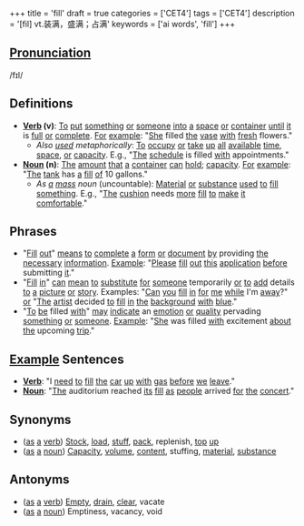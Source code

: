+++
title = 'fill'
draft = true
categories = ['CET4']
tags = ['CET4']
description = '[fil] vt.装满，盛满；占满'
keywords = ['ai words', 'fill']
+++

## [Pronunciation](/post/pronunciation/)
/fɪl/

## Definitions
- **[Verb](/post/verb/) (v)**: [To](/post/to/) [put](/post/put/) [something](/post/something/) [or](/post/or/) [someone](/post/someone/) [into](/post/into/) [a](/post/a/) [space](/post/space/) [or](/post/or/) [container](/post/container/) [until](/post/until/) [it](/post/it/) is [full](/post/full/) [or](/post/or/) [complete](/post/complete/). [For](/post/for/) [example](/post/example/): "[She](/post/she/) filled [the](/post/the/) [vase](/post/vase/) [with](/post/with/) [fresh](/post/fresh/) flowers."
  - _Also [used](/post/used/) metaphorically_: [To](/post/to/) [occupy](/post/occupy/) [or](/post/or/) [take](/post/take/) [up](/post/up/) [all](/post/all/) [available](/post/available/) [time](/post/time/), [space](/post/space/), [or](/post/or/) [capacity](/post/capacity/). E.g., "[The](/post/the/) [schedule](/post/schedule/) is filled [with](/post/with/) appointments."
- **[Noun](/post/noun/) (n)**: [The](/post/the/) [amount](/post/amount/) [that](/post/that/) [a](/post/a/) [container](/post/container/) [can](/post/can/) [hold](/post/hold/); [capacity](/post/capacity/). [For](/post/for/) [example](/post/example/): "[The](/post/the/) [tank](/post/tank/) has [a](/post/a/) [fill](/post/fill/) [of](/post/of/) 10 gallons."
  - _As [a](/post/a/) [mass](/post/mass/) noun_ (uncountable): [Material](/post/material/) [or](/post/or/) [substance](/post/substance/) [used](/post/used/) [to](/post/to/) [fill](/post/fill/) [something](/post/something/). E.g., "[The](/post/the/) [cushion](/post/cushion/) needs [more](/post/more/) [fill](/post/fill/) [to](/post/to/) [make](/post/make/) [it](/post/it/) [comfortable](/post/comfortable/)."
  
## Phrases
- "[Fill](/post/fill/) [out](/post/out/)" [means](/post/means/) [to](/post/to/) [complete](/post/complete/) [a](/post/a/) [form](/post/form/) [or](/post/or/) [document](/post/document/) [by](/post/by/) providing [the](/post/the/) [necessary](/post/necessary/) [information](/post/information/). [Example](/post/example/): "[Please](/post/please/) [fill](/post/fill/) [out](/post/out/) [this](/post/this/) [application](/post/application/) [before](/post/before/) submitting [it](/post/it/)."
- "[Fill](/post/fill/) [in](/post/in/)" [can](/post/can/) [mean](/post/mean/) [to](/post/to/) [substitute](/post/substitute/) [for](/post/for/) [someone](/post/someone/) temporarily [or](/post/or/) [to](/post/to/) [add](/post/add/) details [to](/post/to/) [a](/post/a/) [picture](/post/picture/) [or](/post/or/) [story](/post/story/). Examples: "[Can](/post/can/) [you](/post/you/) [fill](/post/fill/) [in](/post/in/) [for](/post/for/) [me](/post/me/) [while](/post/while/) I'm [away](/post/away/)?" [or](/post/or/) "[The](/post/the/) [artist](/post/artist/) decided [to](/post/to/) [fill](/post/fill/) [in](/post/in/) [the](/post/the/) [background](/post/background/) [with](/post/with/) [blue](/post/blue/)."
- "[To](/post/to/) [be](/post/be/) filled [with](/post/with/)" [may](/post/may/) [indicate](/post/indicate/) an [emotion](/post/emotion/) [or](/post/or/) [quality](/post/quality/) pervading [something](/post/something/) [or](/post/or/) [someone](/post/someone/). [Example](/post/example/): "[She](/post/she/) was filled [with](/post/with/) excitement [about](/post/about/) [the](/post/the/) upcoming [trip](/post/trip/)."

## [Example](/post/example/) Sentences
- **[Verb](/post/verb/)**: "I [need](/post/need/) [to](/post/to/) [fill](/post/fill/) [the](/post/the/) [car](/post/car/) [up](/post/up/) [with](/post/with/) [gas](/post/gas/) [before](/post/before/) [we](/post/we/) [leave](/post/leave/)."
- **[Noun](/post/noun/)**: "[The](/post/the/) auditorium reached [its](/post/its/) [fill](/post/fill/) [as](/post/as/) [people](/post/people/) arrived [for](/post/for/) [the](/post/the/) [concert](/post/concert/)."

## Synonyms
- ([as](/post/as/) [a](/post/a/) [verb](/post/verb/)) [Stock](/post/stock/), [load](/post/load/), [stuff](/post/stuff/), [pack](/post/pack/), replenish, [top](/post/top/) [up](/post/up/)
- ([as](/post/as/) [a](/post/a/) [noun](/post/noun/)) [Capacity](/post/capacity/), [volume](/post/volume/), [content](/post/content/), stuffing, [material](/post/material/), [substance](/post/substance/)

## Antonyms
- ([as](/post/as/) [a](/post/a/) [verb](/post/verb/)) [Empty](/post/empty/), [drain](/post/drain/), [clear](/post/clear/), vacate
- ([as](/post/as/) [a](/post/a/) [noun](/post/noun/)) Emptiness, vacancy, void
